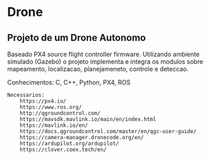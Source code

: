 # Drone

## Projeto de um Drone Autonomo

Baseado PX4 source flight controller firmware. 
Utilizando ambiente simulado (Gazebo) o projeto implementa e integra os modulos sobre mapeamento, localizacao, planejameneto, controle e deteccao.

Conhecimentos: C, C++, Python, PX4, ROS

	Necessarios:
		https://px4.io/
		https://www.ros.org/
		http://qgroundcontrol.com/
		https://mavsdk.mavlink.io/main/en/index.html
		https://mavlink.io/en/
		https://docs.qgroundcontrol.com/master/en/qgc-user-guide/
		https://camera-manager.dronecode.org/en/
		https://ardupilot.org/ardupilot/
  		https://clover.coex.tech/en/
